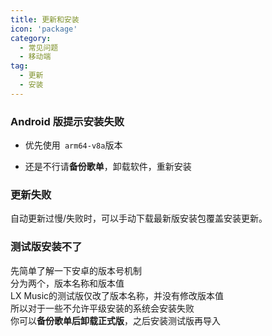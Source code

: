 ```yaml
---
title: 更新和安装
icon: 'package'
category:
  - 常见问题
  - 移动端
tag:
  - 更新
  - 安装
---
```


### Android 版提示安装失败

- 优先使用` arm64-v8a`版本

- 还是不行请**备份歌单**，卸载软件，重新安装

### 更新失败

自动更新过慢/失败时，可以手动下载最新版安装包覆盖安装更新。

### 测试版安装不了
先简单了解一下安卓的版本号机制  
分为两个，版本名称和版本值  
LX Music的测试版仅改了版本名称，并没有修改版本值  
所以对于一些不允许平级安装的系统会安装失败  
你可以**备份歌单后卸载正式版**，之后安装测试版再导入